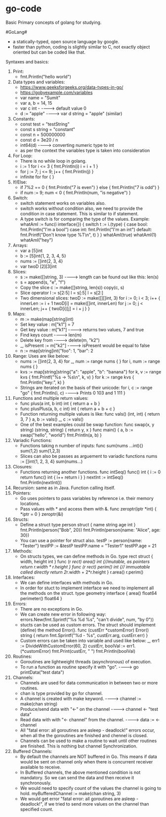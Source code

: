 # go-code
Basic Primary concepts of golang for studying.

#GoLang#
- a statically-typed, open source language by google.
- faster than python, coding is slightly similar to C, not exactly object oriented but can be coded like that.

Syntaxes and basics:
1) Print: 
	- fmt.Println("hello world")
2) Data types and variables:
	- https://www.geeksforgeeks.org/data-types-in-go/
	- https://gobyexample.com/variables
	- var name = "Sumit"
	- var a, b = 14, 15
	- var c int -			----> default value 0
	- d := "apple" 		----> var d string = "apple"  (similar)
3) Constants:
	- const test = "testString"
	- const s string = "constant"
	- const n = 500000000
	- const d = 3e20 / n
	- int64(d)                ----> converting numeric type to int
	- as per the context the variables type is taken into consideration
4) For Loop:
	- There is no while loop in golang.
	- i := 1
      for i <= 3 {
          fmt.Println(i)
          i = i + 1
       }
	- for j := 7; j <= 9; j++ {
        fmt.Println(j)
      }
	- infinite for
	  for {
	  }
5) If/Else:
	- if 7%2 == 0 {
          fmt.Println("7 is even")
      } else {
          fmt.Println("7 is odd")
      }
	- if num := 9; num < 0 {
          fmt.Println(num, "is negative")
      }
6) Switch:
	- switch statement works on variables also.
	- switch works without condition also, we need to provide the condition in case statement. This is similar to if statement.
	- A type switch is for comparing the type of the values. Example:
	 whatAmI := func(i interface{}) {
        switch t := i.(type) {
        case bool:
            fmt.Println("I'm a bool")
        case int:
            fmt.Println("I'm an int")
        default:
            fmt.Printf("Don't know type %T\n", t)
        }
    }
    whatAmI(true)
	whatAmI(1)
    whatAmI("hey")
7) Arrays:
	- var a [5]int
	- b := [5]int{1, 2, 3, 4, 5}
	- nums := []int{2, 3, 4}
	- var twoD [2][3]int
8) Slices:
	- s := make([]string, 3)			----> length can be found out like this: len(s)
	- s = append(s, "e", "f")
	- Copy the slice
	  c := make([]string, len(s))
	  copy(c, s)
	- Slice operator
	  l := s[2:5]
	  l = s[:5]
	  l = s[2:]
	- Two dimensional slices:
	  twoD := make([][]int, 3)
      for i := 0; i < 3; i++ {
          innerLen := i + 1
          twoD[i] = make([]int, innerLen)
          for j := 0; j < innerLen; j++ {
              twoD[i][j] = i + j
          }
      }
9) Maps:
	- m := make(map[string]int)
	- Set key value : m["k1"] = 7
	- Get key value : m["k1"]     	----> returns two values, 7 and true
	- Find keys count 					----> len(m)
	- Delete key from					----> delete(m, "k2")
	- _, isPresent := m["k2"]			----> isPresent would be equal to false
	- n := map[string]int{"foo": 1, "bar": 2
10) Range:
	Uses are like below:
	- nums := []int{2, 3, 4}
	  for _, num := range nums {
	  }
	  for i, num := range nums {
	  }
	- kvs := map[string]string{"a": "apple", "b": "banana"}
	  for k, v := range kvs {
		  fmt.Printf("%s -> %s\n", k, v)
	  }
	  for k := range kvs {
          fmt.Println("key:", k)
      }
	- Strings are iterated on the basis of their unicode:
	  for i, c := range "go" {
          fmt.Println(i, c)				----> Prints 0 103 and 1 111
      }
11) Functions and multiple return values:
	- func plus(a int, b int) int {
		  return a + b
	  }
	- func plusPlus(a, b, c int) int {
		  return a + b + c
	  }
	- Function returning multiple values is like:
	  func vals() (int, int) {
		  return 3, 7
	  }
	  a, b := vals()
	  _, c := vals()
	- One of the best examples could be swap function:
	  func swap(x, y string) (string, string) {
		return y, x
	  }
	  func main() {
		a, b := swap("hello", "world")
		fmt.Println(a, b)
	  }
12) Variadic Functions:
	- Functions taking n number of inputs:
	  func sum(nums ...int){}
	  sum(1,2)
	  sum(1,2,3)
	- Slices can also be passes as arguement to variadic functions
	  nums := []int{1, 2, 3, 4}
      sum(nums...)
13) Closures:
	- Functions returning another functions.
	  func intSeq() func() int {
		i := 0
		return func() int {
				i++
				return i
		}
	  }
	  nextInt := intSeq()
	  fmt.Println(nextInt())
14) Recursion: same as in Java. Function calling itself.
15) Pointers:
	- Go uses pointers to pass variables by reference i.e. their memory locations.
	- Pass values with * and access them with &.
	  func zeroptr(iptr *int) {
		  *iptr = 0
	  }
	  zeroptr(&i)
16) Structs:
	- Define a struct
	  type person struct {
		  name string
		  age  int
	  }
	  fmt.Println(person{"Bob", 20})
	  fmt.Println(person{name: "Alice", age: 30})
	- You can use a pointer for struct also.
	  testP := person{name: "Tester"}
	  testPP := &testP
	  testPP.name = "Tester1"
	  testPP.age = 21
17) Methods:
	- On structs types, we can define methods in Go.
	  type rect struct {
		  width, height int
	  }
	  func (r *rect) area() int {//mutable, as pointers
		return r.width * r.height
	  }
	  func (r rect) perim() int {// immuatable called directly
		return 2*r.width + 2*r.height
	  }
	  r.area()
	  r.perim()
18) Interfaces:
	- We can define interfaces with methods in Go.
	- In order for stuct to implement interface we need to implement all the methods on the struct.
	  type geometry interface {
		  area() float64
		  perimeter() float64
	  }
19) Errors:
	- There are no exceptions in Go.
	- We can create new error in following way:
	  errors.New(fmt.Sprintf("%s %d %s", "can't divide", num, "by 0"))
	- stucts can be used as custom errors. The struct should implement (define) the method Error().
	  func (custErr *customError) Error() string {
		  return fmt.Sprintf("%d - %s", custErr.arg, custErr.err)
	  }
	- Custom errors can be taken into variable and used like below:
	  _, err1 := DivideWithCustomError(60, 2)
	  custErr, boolVal := err1.(*customError)
	  fmt.Print(custErr, " ")
	  fmt.Println(boolVal)
20) Routines:
	- Goroutines are lightweight threads (asynchronous) of execution.
	- To run a function as routine specify it with "go".				----> go printData("test data")
21) Channels:
	- Channels are used for data communication in between two or more routines.
	- chan is type provided by go for channel.
	- A channel is created with make keyword.						----> channel := make(chan string)
	- Produce/send data with "<-" on the channel					----> channel <- "test data"
	- Read data with with "<- channel" from the channel.			----> data := <- channel
	- All "fatal error: all goroutines are asleep - deadlock!" errors occur, when all the the goroutines are finished and chennel is closed.
	- Channels can be used to make a routine to wait until other routines are finished. This is nothing but channel Synchronization.
22) Buffered Channels:
	- By default the channels are NOT buffered in Go. This means if data would be sent on channel only when there is concurrent receiver available to receive.
	- In Buffered channels, the above mentioned condition is not mandatory. So we can send the data and then receive it synchronously.
	- We would need to specify count of the values the channel is going to hold.
	  myBufferedChannel := make(chan string, 3)
	- We would get error "fatal error: all goroutines are asleep - deadlock!", if we tried to send more values on the channel than specified count.
